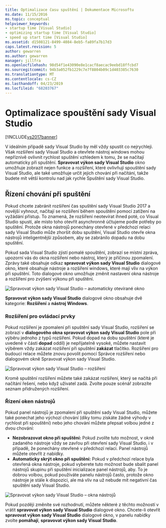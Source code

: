 ```yaml
---
title: Optimalizace času spuštění | Dokumentace Microsoftu
ms.date: 11/15/2016
ms.topic: conceptual
helpviewer_keywords:
- startup time [Visual Studio]
- optimizing startup time [Visual Studio]
- speed up start time [Visual Studio]
ms.assetid: d1508121-8499-4084-8eb5-fa89fa7b17d3
caps.latest.revision: 5
author: gewarren
ms.author: gewarren
manager: jillfra
ms.openlocfilehash: 98d54f1e43090e8e1cacf8aecac9eebd18ffcbd7
ms.sourcegitcommit: 94b3a052fb1229c7e7f8804b09c1d403385c7630
ms.translationtype: MT
ms.contentlocale: cs-CZ
ms.lasthandoff: 04/23/2019
ms.locfileid: "68203767"
---
```

# <a name="optimize-visual-studio-startup-time"></a>Optimalizace spouštění sady Visual Studio
[!INCLUDE[vs2017banner](../includes/vs2017banner.md)]

V ideálním případě sady Visual Studio by měl vždy spustit co nejrychleji. Však rozšíření sady Visual Studio a otevřete nástroj windows mohou nepříznivě ovlivnit rychlost spuštění vzhledem k tomu, že se načítají automaticky při spuštění. **Spravovat výkon sady Visual Studio** okno umožňuje zobrazit nejen funkce a rozšíření, které ovlivňují spouštění sady Visual Studio, ale také umožňuje určit jejich chování při načítání, takže budete mít větší kontrolu nad jak rychle Spuštění sady Visual Studio.

## <a name="control-startup-behavior"></a>Řízení chování při spuštění

Pokud chcete zabránit rozšíření čas spuštění sady Visual Studio 2017 a novější vyhnout, načítají se rozšíření během spouštění pomocí zatížení na vyžádání přístup. To znamená, že rozšíření neotevírat ihned poté, co Visual Studio spustí, ale místo toho otevřít asynchronně účtujeme podle potřeby po spuštění. Protože okna nástrojů ponechány otevřené v předchozí relaci sady Visual Studio může zhoršit dobu spuštění, Visual Studio otevře okna nástrojů inteligentnější způsobem, aby se zabránilo dopadu na dobu spuštění.

Pokud sada Visual Studio zjistí pomalé spouštění, zobrazí se místní zpráva, upozorní vás do okna rozšíření nebo nástroj, který je příčinou zpomalení. Zprávy také obsahuje odkaz **spravovat výkon sady Visual Studio** dialogové okno, které obsahuje nástroje a rozšíření windows, které mají vliv na výkon při spuštění. Toto dialogové okno umožňuje změnit nastavení okna nástroje a rozšíření pro zvýšení výkonu při spuštění.

![Spravovat výkon sady Visual Studio – automaticky otevírané okno](../ide/media/vside-perfdialog-popup.PNG "spravovat výkon sady Visual Studio – automaticky otevíraného okna")

**Spravovat výkon sady Visual Studio** dialogové okno obsahuje dvě kategorie: **Rozšíření** a **nástroj Windows**.

### <a name="control-extensions"></a>Rozšíření pro ovládací prvky
Pokud rozšíření je zpomalení při spuštění sady Visual Studio, rozšíření se zobrazí v **dialogového okna spravovat výkon sady Visual Studio** pole při výběru jednoho z typů rozšíření. Pokud dopad na dobu spuštění (které je uvedené v části **dopad** oddíl) je nepřijatelně vysoké, můžete nastavit výběrem vždy zakázat rozšíření při spuštění **zakázat** tlačítko. Rozšíření pro budoucí relace můžete znovu povolit pomocí Správce rozšíření nebo dialogovém okně Spravovat výkon sady Visual Studio.

![Spravovat výkon sady Visual Studio – rozšíření](../ide/media/vside-perfdialog-extensions.PNG "spravovat výkon sady Visual Studio – rozšíření")

Kromě spuštění rozšíření můžete také zakázat rozšíření, který se načítá při načítání řešení, nebo když uživatel zadá. Zvolte pouze scénář zobrazíte seznam přidružených rozšíření.

### <a name="control-tool-windows"></a>Řízení oken nástrojů
Pokud panel nástrojů je zpomalení při spuštění sady Visual Studio, můžete také ponechat jeho výchozí chování (díky tomu získáte žádné výhody v rychlost při spouštění) nebo jeho chování můžete přepsat volbou jedné z dvou chování:

- **Nezobrazovat okno při spuštění:** Pokud zvolíte tuto možnost, v okně zadaného nástroje vždy se zavřou při otevření sady Visual Studio, i v případě, že ponechány otevřené v předchozí relaci. Panel nástrojů můžete otevřít z nabídky.
- **Automaticky skrýt okno při spuštění:** Pokud v předchozí relace byla otevřená okna nástroje, pokud vyberete tuto možnost bude sbalit panel nástrojů skupinu při spuštění inicializace panel nástrojů, aby. To je dobrou volbou, pokud používáte panelu nástrojů často, protože okno nástroje je stále k dispozici, ale má vliv na už nebude mít negativní čas spuštění sady Visual Studio.

![Spravovat výkon sady Visual Studio – okna nástrojů](../ide/media/vside-perfdialog-toolwindows.PNG "spravovat výkon sady Visual Studio – oken nástrojů")

Pokud později změníte své rozhodnutí, můžete některé z těchto možností v vrátit **spravovat výkon sady Visual Studio** dialogové okno. Chcete-li otevřít **spravovat výkon sady Visual Studio** dialogové okno, v panelu nabídky zvolte **pomáhají**, **spravovat výkon sady Visual Studio**.
